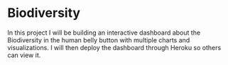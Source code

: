 # Biodiversity
In this project I will be building an interactive dashboard about the Biodiversity in the human belly button with multiple charts and visualizations.
I will then deploy the dashboard through Heroku so others can view it.
